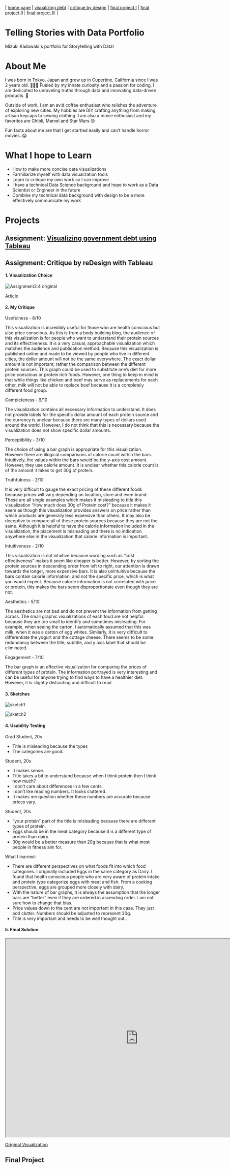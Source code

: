| [home page](https://cmustudent.github.io/tswd-portfolio-templates/) | [visualizing debt](visualizing-government-debt.md) | [critique by design](critique-by-design.md) | [final project I](final-project-part-one.md) | [final project II](final-project-part-two.md) | [final project III](final-project-part-three.md) |

# Telling Stories with Data Portfolio
Mizuki Kadowaki's portfolio for Storytelling with Data!

# About Me
I was born in Tokyo, Japan and grew up in Cupertino, California since I was 2 years old. 🎌🇺🇸 Fueled by my innate curiosity and a passion for coding, I am dedicated to unraveling truths through data and innovating data-driven products. 💪

Outside of work, I am an avid coffee enthusiast who relishes the adventure of exploring new cities. My hobbies are DIY crafting anything from making artisan keycaps to sewing clothing. I am also a movie enthusiast and my favorites are Ghibli, Marvel and Star Wars 😍

Fun facts about me are that I get startled easily and can’t handle horror movies. 😱

# What I hope to Learn 
- How to make more concise data visualizations
- Farmiliarize myself with data visualization tools
- Learn to critique my own work so I can improve
- I have a technical Data Science background and hope to work as a Data Scientist or Engineer in the future
- Combine my technical data background with design to be a more effectively communicate my work

# Projects
## Assignment: [Visualizing government debt using Tableau](visualizing-government-debt.md)

## Assignment: Critique by reDesign with Tableau
#### 1. Visualization Choice 
![Assignment3:4 original](https://github.com/MizukiKadowaki/visualizations_portfolio/assets/29721038/235025a1-1fc1-4bc6-bfd7-8a15e9ad9884)

[Article](https://www.thebodybuildingdietitians.com/blog/how-cost-effective-is-your-high-protein-diet?rq=protein)

#### 2. My Critique

Usefulness - 8/10

This visualization is incredibly useful for those who are health conscious but also price conscious. As this is from a body building blog, the audience of this visualization is for people who want to understand their protein sources and its effectiveness. It is a very casual, approachable visualization which matches the audience and publication method. Because this visualization is published online and made to be viewed by people who live in different cities, the dollar amount will not be the same everywhere. The exact dollar amount is not important, rather the comparison between the different protein sources. This graph could be used to substitute one’s diet for more price conscious or protein rich foods. However, one thing to keep in mind is that while things like chicken and beef may serve as replacements for each other, milk will not be able to replace beef because it is a completely different food group. 

Completeness - 9/10

The visualization contains all necessary information to understand. It does not provide labels for the specific dollar amount of each protein source and the currency is unclear because there are many types of dollars used around the world. However, I do not think that this is necessary because the visualization does not show specific dollar amounts. 

Perceptibility - 3/10

The choice of using a bar graph is appropriate for this visualization. However there are illogical comparisons of calorie count within the bars. Intuitively, the values within the bars would be the y-axis cost amount. However, they use calorie amount. It is unclear whether this calorie count is of the amount it takes to get 30g of protein. 

Truthfulness - 2/10

It is very difficult to gauge the exact pricing of these different foods because prices will vary depending on location, store and even brand. These are all single examples which makes it misleading to title this visualization “How much does 30g of Protein cost?” because it makes it seem as though this visualization provides answers on price rather than which products are generally less expensive than others. It may also be deceptive to compare all of these protein sources because they are not the same. Although it is helpful to have the calorie information included in the visualization, the placement is misleading and there is no indication anywhere else in the visualization that calorie information is important.  

Intuitiveness - 2/10

This visualization is not intuitive because wording such as “cost effectiveness” makes it seem like cheaper is better. However, by sorting the protein sources in descending order from left to right, our attention is drawn towards the longer, more expensive bars. It is also unintuitive because the bars contain calorie information, and not the specific price, which is what you would expect. Because calorie information is not correlated with price or protein, this makes the bars seem disproportionate even though they are not. 

Aesthetics - 5/10

The aesthetics are not bad and do not prevent the information from getting across. The small graphic visualizations of each food are not helpful because they are too small to identify and sometimes misleading. For example, when seeing the carton, I automatically assumed that this was milk, when it was a carton of egg whites. Similarly, it is very difficult to differentiate the yogurt and the cottage cheese. There seems to be some redundancy between the title, subtitle, and y axis label that should be eliminated. 

Engagement - 7/10

The bar graph is an effective visualization for comparing the prices of different types of protein. The information portrayed is very interesting and can be useful for anyone trying to find ways to have a healthier diet. However, it is slightly distracting and difficult to read. 

#### 3. Sketches 
![sketch1](https://github.com/MizukiKadowaki/visualizations_portfolio/assets/29721038/d6147c5f-834c-400e-85d2-59afb07a95cc)

![sketch2](https://github.com/MizukiKadowaki/visualizations_portfolio/assets/29721038/1f286900-79dd-4135-8174-299162e48fa9)

#### 4. Usability Testing

Grad Student, 20s 
- Title is misleading because the types 
- The categories are good. 

Student, 20s
- It makes sense. 
- Title takes a bit to understand because when I think protein then I think how much? 
- I don’t care about differences in a few cents. 
- I don’t like reading numbers. It looks cluttered.
- It makes me question whether these numbers are accurate because prices vary. 

Student, 20s
- “your protein” part of the title is misleading because there are different types of protein. 
- Eggs should be in the meat category because it is a different type of protein than dairy. 
- 30g would be a better measure than 20g because that is what most people in fitness aim for. 


What I learned:
- There are different perspectives on what foods fit into which food categories. I originally included Eggs in the same category as Dairy. I found that health conscious people who are very aware of protein intake and protein type categorize eggs with meat and fish. From a cooking perspective, eggs are grouped more closely with dairy. 
- With the nature of bar graphs, it is always the assumption that the longer bars are “better” even if they are ordered in ascending order. I am not sure how to change that bias. 
- Price values down to the cent are not important in this case. They just add clutter. Numbers should be adjusted to represent 30g. 
- Title is very important and needs to be well thought out.. 


#### 5. Final Solution

<iframe width="860" height="645" src="https://public.tableau.com/views/assignment34_17000911303500/Sheet1?:language=en-US&publish=yes&:display_count=n&:showVizHome=no&:embed=true"></iframe>

[Original Visualization](https://data.world/makeovermonday/2023w8)

## Final Project
